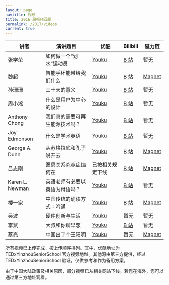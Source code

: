 ```yaml
---
layout: page
navtitle: 视频
title: 2016 届视频回顾
permalink: /2017/videos
current: true
---
```


讲者 | 演讲题目 | 优酷 | Bilibili | 磁力链
-----|----------|------|----------|-------
张学荣 | 如何做一个“划水”运动员 | [Youku](http://v.youku.com/v_show/id_XMTYwOTgyOTI4OA==.html) | [B 站](http://www.bilibili.com/video/av4957218/) | 暂无
魏超| 智能手环能带给我们什么 | [Youku](http://v.youku.com/v_show/id_XMTYwOTQzMjA3Mg==.html) | [B 站](http://www.bilibili.com/video/av4957191/) | <a href="magnet:?xt=urn:btih:QALKYTFIZRXYBQN2ZZQ5OI27ELXTQ53Z&dn=H%3A%5CTEDxYSS%5C%E7%89%87%E6%AE%B5%5C10.mp4">Magnet</a>
孙珊珊 | 三十天的意义 | [Youku](http://v.youku.com/v_show/id_XMTYwOTgzMzMwNA==.html) | [B 站](http://www.bilibili.com/video/av4957190/) | 暂无
周小淞 | 什么是用户为中心的设计 | [Youku](http://v.youku.com/v_show/id_XMTYwODg5NzY5Ng==.html) | [B 站](http://www.bilibili.com/video/av4953746/) | 暂无
Anthony Chong | 我们真的需要可再生能源技术吗？ | [Youku](http://v.youku.com/v_show/id_XMTYwODg4NjEyMA==.html) | [B 站](http://www.bilibili.com/video/av4953589/) | 暂无
Joy Edmonson | 什么是学术英语 | [Youku](http://v.youku.com/v_show/id_XMTYwODg4MzA4OA==.html) | [B 站](http://www.bilibili.com/video/av4953539/) | 暂无
George A. Dunn | 从苏格拉底和孔子说开去 | [Youku](http://v.youku.com/v_show/id_XMTYwODg1MDQ2NA==.html) | [B 站](http://www.bilibili.com/video/av4951717/) | <a href="magnet:?xt=urn:btih:CLX22TVGREAY7UPNONS4FZIF6N3L4EDB&dn=H%3A%5CTEDxYSS%5C%E7%89%87%E6%AE%B5%5C2.mp4">Magnet</a>
吕志刚 | 医患关系究竟症结何在 | 已按相关规定下线 | [B 站](http://www.bilibili.com/video/av4951567/) | <a href="magnet:?xt=urn:btih:PZ2V3MUI66T62YUYU2JJ4IDCKSLV32GN&dn=H%3A%5CTEDxYSS%5C%E7%89%87%E6%AE%B5%5C4.mp4">Magnet</a>
Karen L. Newman | 英语老师有必要以英语为母语吗？ | [Youku](http://v.youku.com/v_show/id_XMTYwODg3ODE0NA==.html) | [B 站](http://www.bilibili.com/video/av4951989/) | 暂无
楼一家 | 中国传统的诵读方式：吟诵 | [Youku](http://v.youku.com/v_show/id_XMTYwODgzODI5Ng==.html) | [B 站](http://www.bilibili.com/video/av4951146/) | <a href="magnet:?xt=urn:btih:ZAAGTNV2UI2OBPIWSM5KAMK24QFPEJ6B&dn=H%3A%5CTEDxYSS%5C%E7%89%87%E6%AE%B5%5C1.mp4">Magnet</a>
吴波 | 硬件创新与生活 | [Youku](http://v.youku.com/v_show/id_XMTYwODg1OTQyNA==.html) | 暂无 | 暂无
李斌 | 大叔和你聊早恋 | [Youku](http://v.youku.com/v_show/id_XMTYwOTgzNzI2MA==.html) | [B 站](http://www.bilibili.com/video/av4963287/) | 暂无
蔡亮 | 中国出了个王阳明 | [Youku](http://v.youku.com/v_show/id_XMTYxMDEyNjMzNg==.html) | 暂无 | <a href="magnet:?xt=urn:btih:KZH3L3IIBT565TFDH57VGPFOZTFPRWAX&dn=H%3A%5CTEDxYSS%5C%E7%89%87%E6%AE%B5%5C3.mp4">Magnet</a>

所有视频已上传完成，按上传顺序排列。其中，优酷地址为 TEDxYinzhouSeniorSchool 官方视频地址。其他源由第三方提供，经过 TEDxYinzhouSeniorSchool 验证，仅供参考和作为备用方案。

由于中国大陆政策及相关原因，部分视频已从相关网站下线。若您在海外，您可以通过第三方地址观看。
